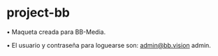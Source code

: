 # project-bb

• Maqueta creada para BB-Media.

• El usuario y contraseña para loguearse son: admin@bb.vision admin.
